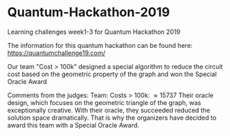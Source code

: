 # Quantum-Hackathon-2019
Learning challenges week1-3 for Quantum Hackathon 2019

The information for this quantum hackathon can be found here: https://quantumchallenge19.com/

Our team "Cost > 100k" designed a special algorithm to reduce the circuit cost based on the geometric property of the graph and won the Special Oracle Award  

Comments from the judges:
Team: Costs > 100k: $\approx 15737$
Their oracle design, which focuses on the geometric triangle of the graph, was exceptionally creative. With their oracle, they succeeded reduced the solution space dramatically. That is why the organizers have decided to award this team with a Special Oracle Award.
